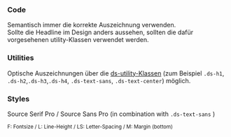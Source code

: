 ### Code 
Semantisch immer die korrekte Auszeichnung verwenden.  
Sollte die Headline im Design anders aussehen, sollten die dafür vorgesehenen utility-Klassen verwendet werden.  

### Utilities  
Optische Auszeichnungen über die [ds-utility-Klassen](#group-utilities-component-typography-utilities) (zum Beispiel `.ds-h1`, `.ds-h2`,`.ds-h3`,`.ds-h4`, `.ds-text-sans`, `.ds-text-center`) möglich.

### Styles  
Source Serif Pro / Source Sans Pro (in combination with `.ds-text-sans` )

<small>F: Fontsize / L: Line-Height / LS: Letter-Spacing / M: Margin (bottom)</small>
